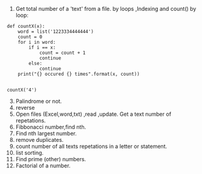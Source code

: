 1. Get total number of a 'text' from a file.  by loops ,Indexing and count()
by loop:
```
def countX(x):
    word = list('1223334444444')
    count = 0
    for i in word:
        if i == x:
            count = count + 1
            continue
        else:
            continue
    print("{} occured {} times".format(x, count))


countX('4')
```


3. Palindrome or not.
4. reverse
5. Open files (Excel,word,txt) ,read ,update. Get a text number of repetations.
6. Fibbonacci number,find nth.
7. Find nth largest number.
8. remove duplicates.
9. count number of all texts repetations in a letter or statement.
10. list sorting.
11. Find prime (other) numbers.
12. Factorial of a number.
